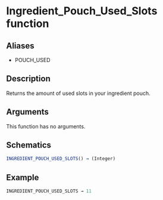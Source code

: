# Ingredient_Pouch_Used_Slots function

## Aliases

- POUCH_USED

## Description

Returns the amount of used slots in your ingredient pouch.

## Arguments

This function has no arguments.

## Schematics

```js
INGREDIENT_POUCH_USED_SLOTS() → (Integer)
```

## Example

```js
INGREDIENT_POUCH_USED_SLOTS → 11
```
